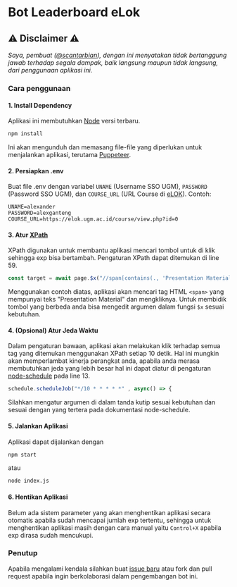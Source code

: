 # Bot Leaderboard eLok

## ⚠ Disclaimer ⚠

_Saya, pembuat ([@scantarbian](https://github.com/scantarbian)), dengan ini menyatakan tidak bertanggung jawab terhadap segala dampak, baik langsung maupun tidak langsung, dari penggunaan aplikasi ini._

### Cara penggunaan

#### 1. Install Dependency

Aplikasi ini membutuhkan [Node](https://nodejs.org/en/) versi terbaru.

```sh
npm install
```

Ini akan mengunduh dan memasang file-file yang diperlukan untuk menjalankan aplikasi, terutama [Puppeteer](https://pptr.dev/).

#### 2. Persiapkan .env

Buat file .env dengan variabel `UNAME` (Username SSO UGM), `PASSWORD` (Password SSO UGM), dan `COURSE_URL` (URL Course di [eLOK](https://elok.ugm.ac.id/)).
Contoh:

```env
UNAME=alexander
PASSWORD=alexganteng
COURSE_URL=https://elok.ugm.ac.id/course/view.php?id=0
```

#### 3. Atur [XPath](https://www.w3schools.com/xml/xpath_syntax.asp)

XPath digunakan untuk membantu aplikasi mencari tombol untuk di klik sehingga exp bisa bertambah. Pengaturan XPath dapat ditemukan di line 59.

```js
const target = await page.$x("//span[contains(., 'Presentation Material')]")
```

Menggunakan contoh diatas, aplikasi akan mencari tag HTML `<span>` yang mempunyai teks "Presentation Material" dan mengkliknya. Untuk membidik tombol yang berbeda anda bisa mengedit argumen dalam fungsi `$x` sesuai kebutuhan.

#### 4. (Opsional) Atur Jeda Waktu

Dalam pengaturan bawaan, aplikasi akan melakukan klik terhadap semua tag yang ditemukan menggunakan XPath setiap 10 detik. Hal ini mungkin akan memperlambat kinerja perangkat anda, apabila anda merasa membutuhkan jeda yang lebih besar hal ini dapat diatur di pengaturan [node-schedule](https://github.com/node-schedule/node-schedule) pada line 13.

```js
schedule.scheduleJob("*/10 * * * * *" , async() => { 
```

Silahkan mengatur argumen di dalam tanda kutip sesuai kebutuhan dan sesuai dengan yang tertera pada dokumentasi node-schedule.

#### 5. Jalankan Aplikasi

Aplikasi dapat dijalankan dengan

```sh
npm start
```

atau

```sh
node index.js
```

#### 6. Hentikan Aplikasi

Belum ada sistem parameter yang akan menghentikan aplikasi secara otomatis apabila sudah mencapai jumlah exp tertentu, sehingga untuk menghentikan aplikasi masih dengan cara manual yaitu `Control+X` apabila exp dirasa sudah mencukupi.

### Penutup

Apabila mengalami kendala silahkan buat [issue baru](https://github.com/scantarbian/bot-leaderboard-elok/issues/new) atau fork dan pull request apabila ingin berkolaborasi dalam pengembangan bot ini.
